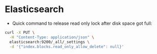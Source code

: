 # Elasticsearch

* Quick command to release read only lock after disk space got full:

```bash
curl -X PUT \
  -H "Content-Type: application/json" \
  elasticsearch:9200/_all/_settings \
  -d '{"index.blocks.read_only_allow_delete": null}'
```
